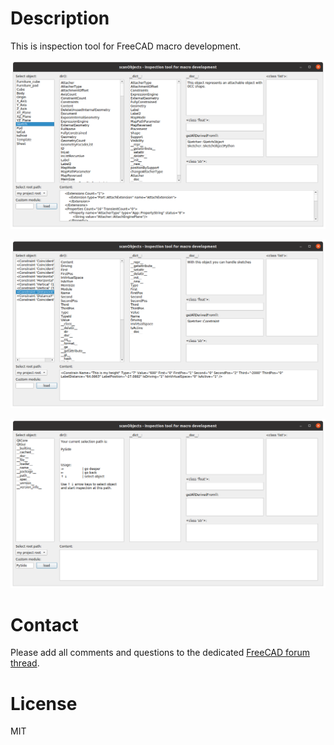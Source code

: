 # Description

This is inspection tool for FreeCAD macro development.

![001](https://raw.githubusercontent.com/dprojects/scanObjects/master/Screenshots/001.png)

![002](https://raw.githubusercontent.com/dprojects/scanObjects/master/Screenshots/002.png)

![003](https://raw.githubusercontent.com/dprojects/scanObjects/master/Screenshots/003.png)

# Contact

Please add all comments and questions to the dedicated
[FreeCAD forum thread](https://forum.freecadweb.org/viewtopic.php?f=22&t=65395).

# License

MIT

